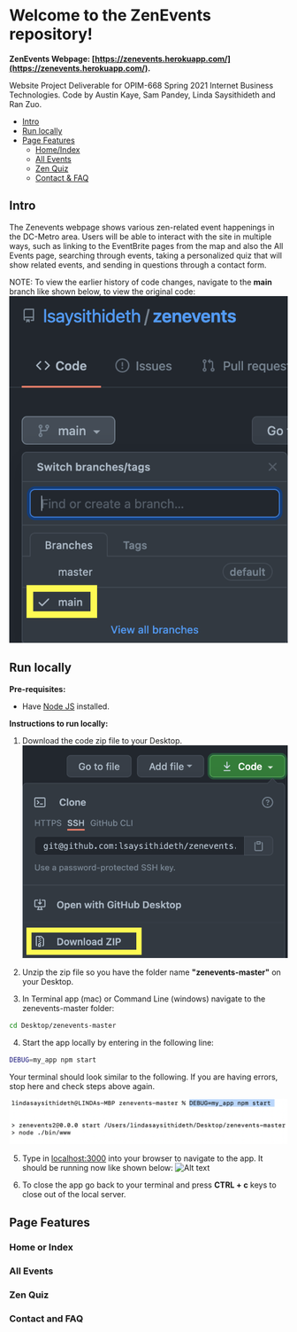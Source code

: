 # Welcome to the ZenEvents repository!
**ZenEvents Webpage: [https://zenevents.herokuapp.com/](https://zenevents.herokuapp.com/).** 

Website Project Deliverable for OPIM-668 Spring 2021 Internet Business Technologies.  Code by Austin Kaye, Sam Pandey, Linda Saysithideth and Ran Zuo.

- [Intro](#intro)
- [Run locally](#run-locally)
- [Page Features](#page-features)
    - [Home/Index](#home-or-index)
    - [All Events](#all-events)
    - [Zen Quiz](#zen-quiz)
    - [Contact & FAQ](#contact-and-faq)

## Intro
The Zenevents webpage shows various zen-related event happenings in the DC-Metro area.  Users will be able to interact with the site in multiple ways, such as linking to the EventBrite pages from the map and also the All Events page, searching through events, taking a personalized quiz that will show related events, and sending in questions through a contact form.

NOTE: To view the earlier history of code changes, navigate to the **main** branch like shown below, to view the original code:
![Alt text](/public/images/mainBranch.png?raw=true "Optional Title")

## Run locally
**Pre-requisites:**
+ Have [Node JS](https://github.com/prof-rossetti/internet-technologies/blob/main/notes/javascript/node.md) installed.

**Instructions to run locally:**
1. Download the code zip file to your Desktop.
![Alt text](/public/images/downloadZip.png?raw=true "Optional Title")

2. Unzip the zip file so you have the folder name **"zenevents-master"** on your Desktop.

3. In Terminal app (mac) or Command Line (windows) navigate to the zenevents-master folder:
```` sh
cd Desktop/zenevents-master
````

4. Start the app locally by entering in the following line:
```` sh
DEBUG=my_app npm start 
````

Your terminal should look similar to the following.  If you are having errors, stop here and check steps above again.

![Alt text](/public/images/startApp.png?raw=true "Optional Title")

5. Type in [localhost:3000](http://localhost:3000/) into your browser to navigate to the app.  It should be running now like shown below:
![Alt text](/public/images/runningApp.png?raw=true "Optional Title")

6. To close the app go back to your terminal and press **CTRL + c** keys to close out of the local server.

## Page Features
### Home or Index
### All Events
### Zen Quiz
### Contact and FAQ
